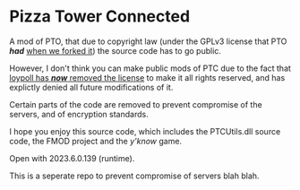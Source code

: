 # Pizza Tower Connected

A mod of PTO, that due to copyright law (under the GPLv3 license that PTO ***had*** [when we forked it](https://github.com/loypoll/PizzaTowerOnline/tree/debe8307f26763d20305e473e16a9a4b4ea0bb21)) the source code has to go public.

However, I don't think you can make public mods of PTC due to the fact that [loypoll has ***now*** removed the license](https://github.com/loypoll/PizzaTowerOnline) to make it all rights reserved, and has explictly denied all future modifications of it.

Certain parts of the code are removed to prevent compromise of the servers, and of encryption standards.

I hope you enjoy this source code, which includes the PTCUtils.dll source code, the FMOD project and the *y'know* game.

Open with 2023.6.0.139 (runtime).

This is a seperate repo to prevent compromise of servers blah blah.
